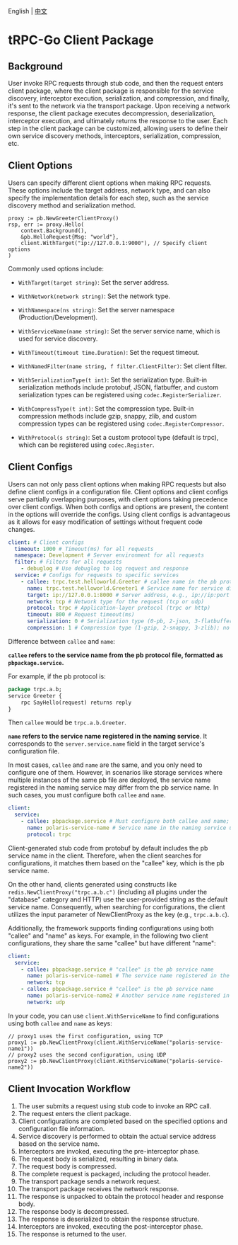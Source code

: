 English | [中文](README.zh_CN.md)
# tRPC-Go Client Package


## Background

User invoke RPC requests through stub code, and then the request enters client package, where the client package is responsible for the service discovery, interceptor execution, serialization, and compression, and finally, it's sent to the network via the transport package. Upon receiving a network response, the client package executes decompression, deserialization, interceptor execution, and ultimately returns the response to the user. Each step in the client package can be customized, allowing users to define their own service discovery methods, interceptors, serialization, compression, etc.

## Client Options

Users can specify different client options when making RPC requests. These options include the target address, network type, and can also specify the implementation details for each step, such as the service discovery method and serialization method.

```golang
proxy := pb.NewGreeterClientProxy()
rsp, err := proxy.Hello(
    context.Background(),
    &pb.HelloRequest{Msg: "world"},
    client.WithTarget("ip://127.0.0.1:9000"), // Specify client options
)
```

Commonly used options include:

- `WithTarget(target string)`: Set the server address.

- `WithNetwork(network string)`: Set the network type.

- `WithNamespace(ns string)`: Set the server namespace (Production/Development).

- `WithServiceName(name string)`: Set the server service name, which is used for service discovery.

- `WithTimeout(timeout time.Duration)`: Set the request timeout.

- `WithNamedFilter(name string, f filter.ClientFilter)`: Set client filter.

- `WithSerializationType(t int)`: Set the serialization type. Built-in serialization methods include protobuf, JSON, flatbuffer, and custom serialization types can be registered using `codec.RegisterSerializer`.

- `WithCompressType(t int)`: Set the compression type. Built-in compression methods include gzip, snappy, zlib, and custom compression types can be registered using `codec.RegisterCompressor`.

- `WithProtocol(s string)`: Set a custom protocol type (default is trpc), which can be registered using `codec.Register`.

## Client Configs

Users can not only pass client options when making RPC requests but also define client configs in a configuration file. Client options and client configs serve partially overlapping purposes, with client options taking precedence over client configs. When both configs and options are present, the content in the options will override the configs. Using client configs is advantageous as it allows for easy modification of settings without frequent code changes.

```yaml
client: # Client configs
  timeout: 1000 # Timeout(ms) for all requests
  namespace: Development # Server environment for all requests
  filter: # Filters for all requests
    - debuglog # Use debuglog to log request and response
  service: # Configs for requests to specific services
    - callee: trpc.test.helloworld.Greeter # callee name in the pb protocol file, can be omitted if it matches 'name' below
      name: trpc.test.helloworld.Greeter1 # Service name for service discovery
      target: ip://127.0.0.1:8000 # Server address, e.g., ip://ip:port or polaris://servicename, can be omitted if using naming discovery with name
      network: tcp # Network type for the request (tcp or udp)
      protocol: trpc # Application-layer protocol (trpc or http)
      timeout: 800 # Request timeout(ms)
      serialization: 0 # Serialization type (0-pb, 2-json, 3-flatbuffer); no need to configure by default
      compression: 1 # Compression type (1-gzip, 2-snappy, 3-zlib); no need to configure by default
```

Difference between `callee` and `name`:

**`callee` refers to the service name from the pb protocol file, formatted as `pbpackage.service`.**

For example, if the pb protocol is:

```protobuf
package trpc.a.b;
service Greeter {
    rpc SayHello(request) returns reply
}
```

Then `callee` would be `trpc.a.b.Greeter`.

**`name` refers to the service name registered in the naming service**. It corresponds to the `server.service.name` field in the target service's configuration file.

In most cases, `callee` and `name` are the same, and you only need to configure one of them. However, in scenarios like storage services where multiple instances of the same pb file are deployed, the service name registered in the naming service may differ from the pb service name. In such cases, you must configure both `callee` and `name`.

```yaml
client:
  service:
    - callee: pbpackage.service # Must configure both callee and name; callee is the pb service name used for matching client proxy and configuration
      name: polaris-service-name # Service name in the naming service used for addressing
      protocol: trpc
```

Client-generated stub code from protobuf by default includes the pb service name in the client. Therefore, when the client searches for configurations, it matches them based on the "callee" key, which is the pb service name.

On the other hand, clients generated using constructs like `redis.NewClientProxy("trpc.a.b.c")` (including all plugins under the "database" category and HTTP) use the user-provided string as the default service name. Consequently, when searching for configurations, the client utilizes the input parameter of NewClientProxy as the key (e.g., `trpc.a.b.c`).

Additionally, the framework supports finding configurations using both "callee" and "name" as keys. For example, in the following two client configurations, they share the same "callee" but have different "name":

```yaml
client:
  service:
    - callee: pbpackage.service # "callee" is the pb service name
      name: polaris-service-name1 # The service name registered in the naming service for addressing
      network: tcp
    - callee: pbpackage.service # "callee" is the pb service name
      name: polaris-service-name2 # Another service name registered in the naming service for addressing
      network: udp
```

In your code, you can use `client.WithServiceName` to find configurations using both `callee` and `name` as keys:

```golang
// proxy1 uses the first configuration, using TCP
proxy1 := pb.NewClientProxy(client.WithServiceName("polaris-service-name1"))
// proxy2 uses the second configuration, using UDP
proxy2 := pb.NewClientProxy(client.WithServiceName("polaris-service-name2"))
```

## Client Invocation Workflow

1. The user submits a request using stub code to invoke an RPC call.
2. The request enters the client package.
3. Client configurations are completed based on the specified options and configuration file information.
4. Service discovery is performed to obtain the actual service address based on the service name.
5. Interceptors are invoked, executing the pre-interceptor phase.
6. The request body is serialized, resulting in binary data.
7. The request body is compressed.
8. The complete request is packaged, including the protocol header.
9. The transport package sends a network request.
10. The transport package receives the network response.
11. The response is unpacked to obtain the protocol header and response body.
12. The response body is decompressed.
13. The response is deserialized to obtain the response structure.
14. Interceptors are invoked, executing the post-interceptor phase.
15. The response is returned to the user.
